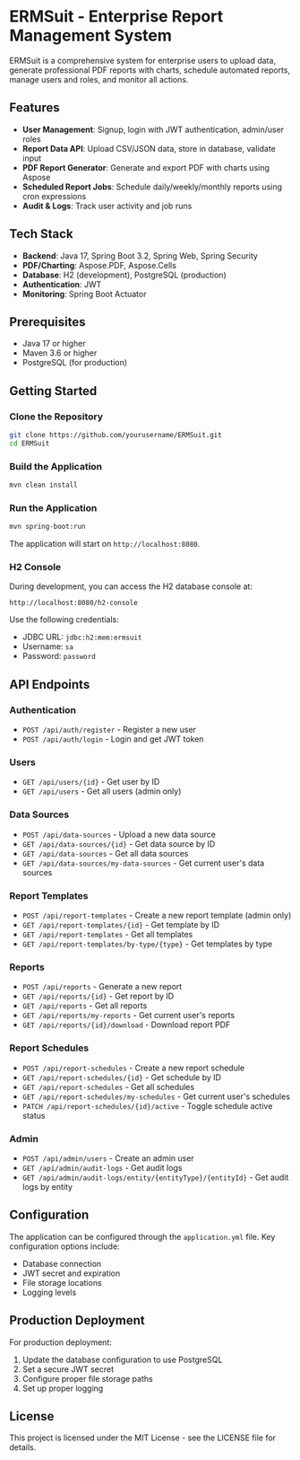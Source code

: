# ERMSuit - Enterprise Report Management System

ERMSuit is a comprehensive system for enterprise users to upload data, generate professional PDF reports with charts, schedule automated reports, manage users and roles, and monitor all actions.

## Features

- **User Management**: Signup, login with JWT authentication, admin/user roles
- **Report Data API**: Upload CSV/JSON data, store in database, validate input
- **PDF Report Generator**: Generate and export PDF with charts using Aspose
- **Scheduled Report Jobs**: Schedule daily/weekly/monthly reports using cron expressions
- **Audit & Logs**: Track user activity and job runs

## Tech Stack

- **Backend**: Java 17, Spring Boot 3.2, Spring Web, Spring Security
- **PDF/Charting**: Aspose.PDF, Aspose.Cells
- **Database**: H2 (development), PostgreSQL (production)
- **Authentication**: JWT
- **Monitoring**: Spring Boot Actuator

## Prerequisites

- Java 17 or higher
- Maven 3.6 or higher
- PostgreSQL (for production)

## Getting Started

### Clone the Repository

```bash
git clone https://github.com/yourusername/ERMSuit.git
cd ERMSuit
```

### Build the Application

```bash
mvn clean install
```

### Run the Application

```bash
mvn spring-boot:run
```

The application will start on `http://localhost:8080`.

### H2 Console

During development, you can access the H2 database console at:

```
http://localhost:8080/h2-console
```

Use the following credentials:
- JDBC URL: `jdbc:h2:mem:ermsuit`
- Username: `sa`
- Password: `password`

## API Endpoints

### Authentication

- `POST /api/auth/register` - Register a new user
- `POST /api/auth/login` - Login and get JWT token

### Users

- `GET /api/users/{id}` - Get user by ID
- `GET /api/users` - Get all users (admin only)

### Data Sources

- `POST /api/data-sources` - Upload a new data source
- `GET /api/data-sources/{id}` - Get data source by ID
- `GET /api/data-sources` - Get all data sources
- `GET /api/data-sources/my-data-sources` - Get current user's data sources

### Report Templates

- `POST /api/report-templates` - Create a new report template (admin only)
- `GET /api/report-templates/{id}` - Get template by ID
- `GET /api/report-templates` - Get all templates
- `GET /api/report-templates/by-type/{type}` - Get templates by type

### Reports

- `POST /api/reports` - Generate a new report
- `GET /api/reports/{id}` - Get report by ID
- `GET /api/reports` - Get all reports
- `GET /api/reports/my-reports` - Get current user's reports
- `GET /api/reports/{id}/download` - Download report PDF

### Report Schedules

- `POST /api/report-schedules` - Create a new report schedule
- `GET /api/report-schedules/{id}` - Get schedule by ID
- `GET /api/report-schedules` - Get all schedules
- `GET /api/report-schedules/my-schedules` - Get current user's schedules
- `PATCH /api/report-schedules/{id}/active` - Toggle schedule active status

### Admin

- `POST /api/admin/users` - Create an admin user
- `GET /api/admin/audit-logs` - Get audit logs
- `GET /api/admin/audit-logs/entity/{entityType}/{entityId}` - Get audit logs by entity

## Configuration

The application can be configured through the `application.yml` file. Key configuration options include:

- Database connection
- JWT secret and expiration
- File storage locations
- Logging levels

## Production Deployment

For production deployment:

1. Update the database configuration to use PostgreSQL
2. Set a secure JWT secret
3. Configure proper file storage paths
4. Set up proper logging

## License

This project is licensed under the MIT License - see the LICENSE file for details.
